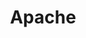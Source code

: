 ---
layout: default
title: Apache
logo: apache.jpg
description: The mission of the Apache Software Foundation (ASF) is to provide software for the public good. They do this by providing services and support for many software project communities consisting of individuals who choose to participate in ASF activities.
projectUrl: https://www.apache.org/foundation/
linkText: Visit the Apache Software Foundation
---